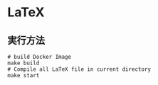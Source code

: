 # LaTeX

## 実行方法

```
# build Docker Image
make build
# Compile all LaTeX file in current directory
make start
```
